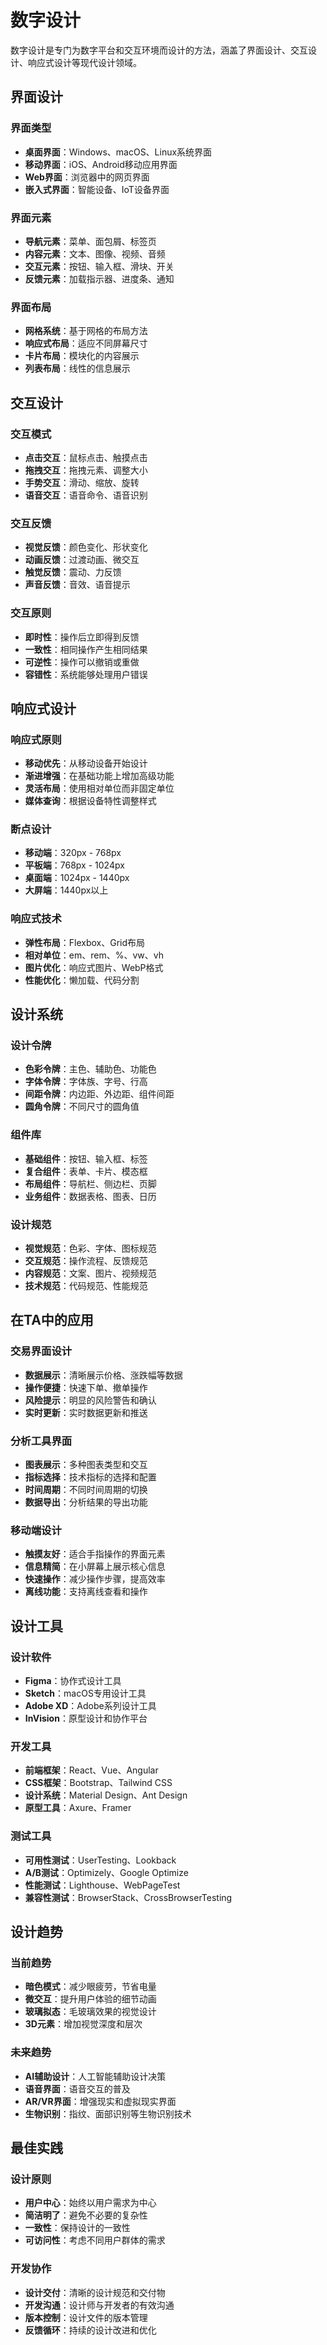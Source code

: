 # 数字设计

数字设计是专门为数字平台和交互环境而设计的方法，涵盖了界面设计、交互设计、响应式设计等现代设计领域。

## 界面设计

### 界面类型
- **桌面界面**：Windows、macOS、Linux系统界面
- **移动界面**：iOS、Android移动应用界面
- **Web界面**：浏览器中的网页界面
- **嵌入式界面**：智能设备、IoT设备界面

### 界面元素
- **导航元素**：菜单、面包屑、标签页
- **内容元素**：文本、图像、视频、音频
- **交互元素**：按钮、输入框、滑块、开关
- **反馈元素**：加载指示器、进度条、通知

### 界面布局
- **网格系统**：基于网格的布局方法
- **响应式布局**：适应不同屏幕尺寸
- **卡片布局**：模块化的内容展示
- **列表布局**：线性的信息展示

## 交互设计

### 交互模式
- **点击交互**：鼠标点击、触摸点击
- **拖拽交互**：拖拽元素、调整大小
- **手势交互**：滑动、缩放、旋转
- **语音交互**：语音命令、语音识别

### 交互反馈
- **视觉反馈**：颜色变化、形状变化
- **动画反馈**：过渡动画、微交互
- **触觉反馈**：震动、力反馈
- **声音反馈**：音效、语音提示

### 交互原则
- **即时性**：操作后立即得到反馈
- **一致性**：相同操作产生相同结果
- **可逆性**：操作可以撤销或重做
- **容错性**：系统能够处理用户错误

## 响应式设计

### 响应式原则
- **移动优先**：从移动设备开始设计
- **渐进增强**：在基础功能上增加高级功能
- **灵活布局**：使用相对单位而非固定单位
- **媒体查询**：根据设备特性调整样式

### 断点设计
- **移动端**：320px - 768px
- **平板端**：768px - 1024px
- **桌面端**：1024px - 1440px
- **大屏端**：1440px以上

### 响应式技术
- **弹性布局**：Flexbox、Grid布局
- **相对单位**：em、rem、%、vw、vh
- **图片优化**：响应式图片、WebP格式
- **性能优化**：懒加载、代码分割

## 设计系统

### 设计令牌
- **色彩令牌**：主色、辅助色、功能色
- **字体令牌**：字体族、字号、行高
- **间距令牌**：内边距、外边距、组件间距
- **圆角令牌**：不同尺寸的圆角值

### 组件库
- **基础组件**：按钮、输入框、标签
- **复合组件**：表单、卡片、模态框
- **布局组件**：导航栏、侧边栏、页脚
- **业务组件**：数据表格、图表、日历

### 设计规范
- **视觉规范**：色彩、字体、图标规范
- **交互规范**：操作流程、反馈规范
- **内容规范**：文案、图片、视频规范
- **技术规范**：代码规范、性能规范

## 在TA中的应用

### 交易界面设计
- **数据展示**：清晰展示价格、涨跌幅等数据
- **操作便捷**：快速下单、撤单操作
- **风险提示**：明显的风险警告和确认
- **实时更新**：实时数据更新和推送

### 分析工具界面
- **图表展示**：多种图表类型和交互
- **指标选择**：技术指标的选择和配置
- **时间周期**：不同时间周期的切换
- **数据导出**：分析结果的导出功能

### 移动端设计
- **触摸友好**：适合手指操作的界面元素
- **信息精简**：在小屏幕上展示核心信息
- **快速操作**：减少操作步骤，提高效率
- **离线功能**：支持离线查看和操作

## 设计工具

### 设计软件
- **Figma**：协作式设计工具
- **Sketch**：macOS专用设计工具
- **Adobe XD**：Adobe系列设计工具
- **InVision**：原型设计和协作平台

### 开发工具
- **前端框架**：React、Vue、Angular
- **CSS框架**：Bootstrap、Tailwind CSS
- **设计系统**：Material Design、Ant Design
- **原型工具**：Axure、Framer

### 测试工具
- **可用性测试**：UserTesting、Lookback
- **A/B测试**：Optimizely、Google Optimize
- **性能测试**：Lighthouse、WebPageTest
- **兼容性测试**：BrowserStack、CrossBrowserTesting

## 设计趋势

### 当前趋势
- **暗色模式**：减少眼疲劳，节省电量
- **微交互**：提升用户体验的细节动画
- **玻璃拟态**：毛玻璃效果的视觉设计
- **3D元素**：增加视觉深度和层次

### 未来趋势
- **AI辅助设计**：人工智能辅助设计决策
- **语音界面**：语音交互的普及
- **AR/VR界面**：增强现实和虚拟现实界面
- **生物识别**：指纹、面部识别等生物识别技术

## 最佳实践

### 设计原则
- **用户中心**：始终以用户需求为中心
- **简洁明了**：避免不必要的复杂性
- **一致性**：保持设计的一致性
- **可访问性**：考虑不同用户群体的需求

### 开发协作
- **设计交付**：清晰的设计规范和交付物
- **开发沟通**：设计师与开发者的有效沟通
- **版本控制**：设计文件的版本管理
- **反馈循环**：持续的设计改进和优化 